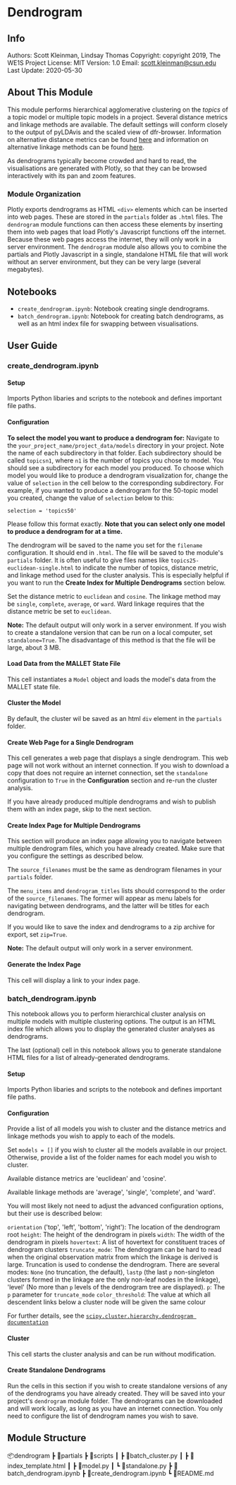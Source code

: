 # Dendrogram

## Info

Authors: Scott Kleinman, Lindsay Thomas
Copyright: copyright 2019, The WE1S Project
License: MIT
Version: 1.0
Email: scott.kleinman@csun.edu
Last Update: 2020-05-30

## About This Module

This module performs hierarchical agglomerative clustering on the _topics_ of a topic model or multiple topic models in a project. Several distance metrics and linkage methods are available. The default settings will conform closely to the output of pyLDAvis and the scaled view of dfr-browser. Information on alternative distance metrics can be found <a href="https://docs.scipy.org/doc/scipy/reference/generated/scipy.spatial.distance.pdist.html#scipy.spatial.distance.pdist" target="_blank">here</a> and information on alternative linkage methods can be found <a href="https://docs.scipy.org/doc/scipy/reference/generated/scipy.cluster.hierarchy.linkage.html" target="_blank">here</a>.

As dendrograms typically become crowded and hard to read, the visualisations are generated with Plotly, so that they can be browsed interactively with its pan and zoom features.

### Module Organization

Plotly exports dendrograms as HTML `<div>` elements which can be inserted into web pages. These are stored in the `partials` folder as `.html` files. The `dendrogram` module functions can then access these elements by inserting them into web pages that load Plotly's Javascript functions off the internet. Because these web pages access the internet, they will only work in a server environment. The `dendrogram` module also allows you to combine the partials and Plotly Javascript in a single, standalone HTML file that will work without an server environment, but they can be very large (several megabytes).

## Notebooks

- `create_dendrogram.ipynb`: Notebook creating single dendrograms.
- `batch_dendrogram.ipynb`: Notebook for creating batch dendrograms, as well as an html index file for swapping between visualisations.

## User Guide

### create_dendrogram.ipynb

#### Setup

Imports Python libaries and scripts to the notebook and defines important file paths.

#### Configuration

**To select the model you want to produce a dendrogram for:** Navigate to the `your_project_name/project_data/models` directory in your project. Note the name of each subdirectory in that folder. Each subdirectory should be called `topicsn1`, where `n1` is the number of topics you chose to model. You should see a subdirectory for each model you produced. To choose which model you would like to produce a dendrogram visualization for, change the value of `selection` in the cell below to the corresponding subdirectory. For example, if you wanted to produce a dendrogram for the 50-topic model you created, change the value of `selection` below to this:

`selection = 'topics50'`

Please follow this format exactly. **Note that you can select only one model to produce a dendrogram for at a time.**

The dendrogram will be saved to the name you set for the `filename` configuration. It should end in `.html`. The file will be saved to the module's `partials` folder. It is often useful to give files names like `topics25-euclidean-single.html` to indicate the number of topics, distance metric, and linkage method used for the cluster analysis. This is especially helpful if you want to run the **Create Index for Multiple Dendrograms** section below. 

Set the distance metric to `euclidean` and `cosine`. The linkage method may be `single`, `complete`, `average`, or `ward`. Ward linkage requires that the distance metric be set to `euclidean`.

**Note:** The default output will only work in a server environment. If you wish to create a standalone version that can be run on a local computer, set `standalone=True`. The disadvantage of this method is that the file will be large, about 3 MB.

#### Load Data from the MALLET State File

This cell instantiates a `Model` object and loads the model's data from the MALLET state file.

#### Cluster the Model

By default, the cluster wil be saved as an html `div` element in the `partials` folder.

#### Create Web Page for a Single Dendrogram

This cell generates a web page that displays a single dendrogram. This web page will not work without an internet connection. If you wish to download a copy that does not require an internet connection, set the `standalone` configuration to `True` in the **Configuration** section and re-run the cluster analysis.

If you have already produced multiple dendrograms and wish to publish them with an index page, skip to the next section.

#### Create Index Page for Multiple Dendrograms

This section will produce an index page allowing you to navigate between multiple dendrogram files, which you have already created. Make sure that you configure the settings as described below.

The `source_filenames` must be the same as dendrogram filenames in your `partials` folder.

The `menu_items` and `dendrogram_titles` lists should correspond to the order of the `source_filenames`. The former will appear as menu labels for navigating between dendrograms, and the latter will be titles for each dendrogram.

If you would like to save the index and dendrograms to a zip archive for export, set `zip=True`.

**Note:** The default output will only work in a server environment.

#### Generate the Index Page

This cell will display a link to your index page.

### batch_dendrogram.ipynb

This notebook allows you to perform hierarchical cluster analysis on multiple models with multiple clustering options. The output is an HTML index file which allows you to display the generated cluster analyses as dendrograms.

The last (optional) cell in this notebook allows you to generate standalone HTML files for a list of already-generated dendrograms. 

#### Setup

Imports Python libaries and scripts to the notebook and defines important file paths.

#### Configuration

Provide a list of all models you wish to cluster and the distance metrics and linkage methods you wish to apply to each of the models.

Set `models = []` if you wish to cluster all the models available in our project. Otherwise, provide a list of the folder names for each model you wish to cluster.

Available distance metrics are 'euclidean' and 'cosine'.

Available linkage methods are 'average', 'single', 'complete', and 'ward'.

You will most likely not need to adjust the advanced configuration options, but their use is described below:

`orientation` ('top', 'left', 'bottom', 'right'): The location of the dendrogram root
`height`: The height of the dendrogram in pixels
`width`: The width of the dendrogram in pixels
`hovertext`: A list of hovertext for constituent traces of dendrogram clusters
`truncate_mode`:  The dendrogram can be hard to read when the original observation matrix from which the linkage is derived is large. Truncation is used to condense the dendrogram. There are several modes: `None` (no truncation, the default), `lastp` (the last `p` non-singleton clusters formed in the linkage are the only non-leaf nodes in the linkage), 'level' (No more than `p` levels of the dendrogram tree are displayed).
`p`: The `p` parameter for `truncate_mode`
`color_threshold`: The value at which all descendent links below a cluster node will be given the same colour

For further details, see the <a href="https://docs.scipy.org/doc/scipy/reference/generated/scipy.cluster.hierarchy.dendrogram.html" target="_blank">`scipy.cluster.hierarchy.dendrogram documentation`</a>

#### Cluster

This cell starts the cluster analysis and can be run without modification.

#### Create Standalone Dendrograms

Run the cells in this section if you wish to create standalone versions of any of the dendrograms you have already created. They will be saved into your project's `dendrogram` module folder. The dendrograms can be downloaded and will work locally, as long as you have an internet connection. You only need to configure the list of dendrogram names you wish to save.

## Module Structure

📦dendrogram
 ┣ 📂partials
 ┣ 📂scripts
 ┃ ┣ 📜batch_cluster.py
 ┃ ┣ 📜index_template.html
 ┃ ┣ 📜model.py
 ┃ ┗ 📜standalone.py
 ┣ 📜batch_dendrogram.ipynb
 ┣ 📜create_dendrogram.ipynb
 ┗ 📜README.md
